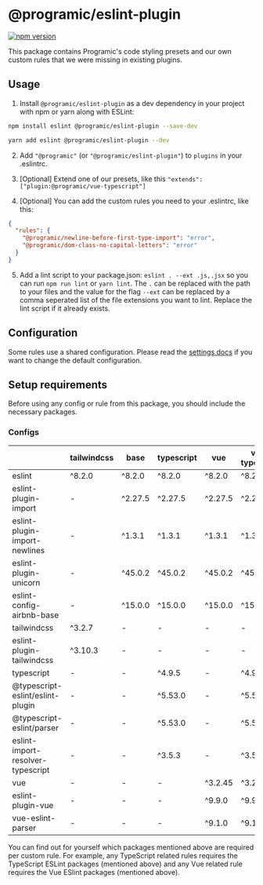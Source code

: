 # @programic/eslint-plugin

[![npm version](https://badge.fury.io/js/@programic%2Feslint-plugin.svg)](https://badge.fury.io/js/@programic%2Feslint-plugin)

This package contains Programic's code styling presets and our own custom rules that we were missing in existing plugins.

## Usage

1. Install `@programic/eslint-plugin` as a dev dependency in your project with npm or yarn along with ESLint:

  ```sh
  npm install eslint @programic/eslint-plugin --save-dev
  ```
  ```sh
  yarn add eslint @programic/eslint-plugin --dev
  ```

2. Add `"@programic"` (or `"@programic/eslint-plugin"`) to `plugins` in your .eslintrc.

3. [Optional] Extend one of our presets, like this `"extends": ["plugin:@programic/vue-typescript"]`

4. [Optional] You can add the custom rules you need to your .eslintrc, like this:

  ```json
  {
    "rules": {
      "@programic/newline-before-first-type-import": "error",
      "@programic/dom-class-no-capital-letters": "error"
    }
  }
  ```

5. Add a lint script to your package.json: `eslint . --ext .js,.jsx` so you can run `npm run lint` or `yarn lint`. The `.` can be replaced with the path to your files and the value for the flag `--ext` can be replaced by a comma seperated list of the file extensions you want to lint. Replace the lint script if it already exists.

## Configuration
Some rules use a shared configuration. Please read the [settings docs](https://github.com/programic/eslint-plugin/blob/master/docs/settings.md) if you want to change the default configuration.

## Setup requirements
Before using any config or rule from this package, you should include the necessary packages.

### Configs
|                                   | tailwindcss | base    | typescript | vue     | vue-typescript |
|-----------------------------------|-------------|---------|------------|---------|----------------|
| eslint                            | ^8.2.0      | ^8.2.0  | ^8.2.0     | ^8.2.0  | ^8.2.0         |
| eslint-plugin-import              | -           | ^2.27.5 | ^2.27.5    | ^2.27.5 | ^2.27.5        |
| eslint-plugin-import-newlines     | -           | ^1.3.1  | ^1.3.1     | ^1.3.1  | ^1.3.1         |
| eslint-plugin-unicorn             | -           | ^45.0.2 | ^45.0.2    | ^45.0.2 | ^45.0.2        |
| eslint-config-airbnb-base         | -           | ^15.0.0 | ^15.0.0    | ^15.0.0 | ^15.0.0        |
| tailwindcss                       | ^3.2.7      | -       | -          | -       | -              |
| eslint-plugin-tailwindcss         | ^3.10.3     | -       | -          | -       | -              |
| typescript                        | -           | -       | ^4.9.5     | -       | ^4.9.5         |
| @typescript-eslint/eslint-plugin  | -           | -       | ^5.53.0    | -       | ^5.53.0        |
| @typescript-eslint/parser         | -           | -       | ^5.53.0    | -       | ^5.53.0        |
| eslint-import-resolver-typescript | -           | -       | ^3.5.3     | -       | ^3.5.3         |
| vue                               | -           | -       | -          | ^3.2.45 | ^3.2.45        |
| eslint-plugin-vue                 | -           | -       | -          | ^9.9.0  | ^9.9.0         |
| vue-eslint-parser                 | -           | -       | -          | ^9.1.0  | ^9.1.0         |

You can find out for yourself which packages mentioned above are required per custom rule. For example, any TypeScript related rules requires the TypeScript ESLint packages (mentioned above) and any Vue related rule requires the Vue ESlint packages (mentioned above).
